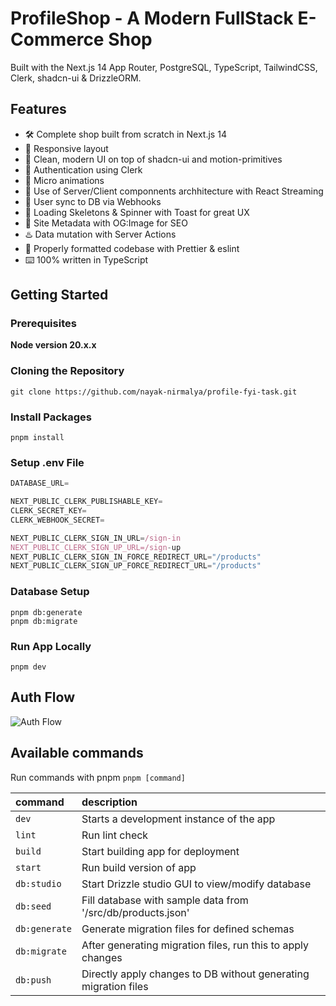 # ProfileShop - A Modern FullStack E-Commerce Shop

Built with the Next.js 14 App Router, PostgreSQL, TypeScript, TailwindCSS, Clerk, shadcn-ui & DrizzleORM.

## Features

- 🛠️ Complete shop built from scratch in Next.js 14
- 🎨 Responsive layout
- 🌟 Clean, modern UI on top of shadcn-ui and motion-primitives
- 🔑 Authentication using Clerk
- 🫎 Micro animations
- 🚀 Use of Server/Client componnents archhitecture with React Streaming
- 👤 User sync to DB via Webhooks
- 🩻 Loading Skeletons & Spinner with Toast for great UX
- 📀 Site Metadata with OG:Image for SEO
- ♨️ Data mutation with Server Actions
- 🦋 Properly formatted codebase with Prettier & eslint
- ⌨️ 100% written in TypeScript

## Getting Started

### Prerequisites

**Node version 20.x.x**

### Cloning the Repository

```shell
git clone https://github.com/nayak-nirmalya/profile-fyi-task.git
```

### Install Packages

```shell
pnpm install
```

### Setup .env File

```js
DATABASE_URL=

NEXT_PUBLIC_CLERK_PUBLISHABLE_KEY=
CLERK_SECRET_KEY=
CLERK_WEBHOOK_SECRET=

NEXT_PUBLIC_CLERK_SIGN_IN_URL=/sign-in
NEXT_PUBLIC_CLERK_SIGN_UP_URL=/sign-up
NEXT_PUBLIC_CLERK_SIGN_IN_FORCE_REDIRECT_URL="/products"
NEXT_PUBLIC_CLERK_SIGN_UP_FORCE_REDIRECT_URL="/products"
```

### Database Setup

```shell
pnpm db:generate
pnpm db:migrate
```

### Run App Locally

```shell
pnpm dev
```

## Auth Flow

![Auth Flow](public/clerk-solution-arch.avif)

## Available commands

Run commands with pnpm `pnpm [command]`

| command       | description                                                     |
| :------------ | :-------------------------------------------------------------- |
| `dev`         | Starts a development instance of the app                        |
| `lint`        | Run lint check                                                  |
| `build`       | Start building app for deployment                               |
| `start`       | Run build version of app                                        |
| `db:studio`   | Start Drizzle studio GUI to view/modify database                |
| `db:seed`     | Fill database with sample data from '/src/db/products.json'     |
| `db:generate` | Generate migration files for defined schemas                    |
| `db:migrate`  | After generating migration files, run this to apply changes     |
| `db:push`     | Directly apply changes to DB without generating migration files |
